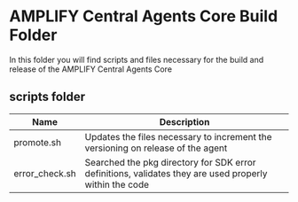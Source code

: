 # AMPLIFY Central Agents Core Build Folder

In this folder you will find scripts and files necessary for the build and release of the AMPLIFY Central Agents Core

## scripts folder

| Name           | Description                                                                                            |
| -------------- | ------------------------------------------------------------------------------------------------------ |
| promote.sh     | Updates the files necessary to increment the versioning on release of the agent                        |
| error_check.sh | Searched the pkg directory for SDK error definitions, validates they are used properly within the code |
